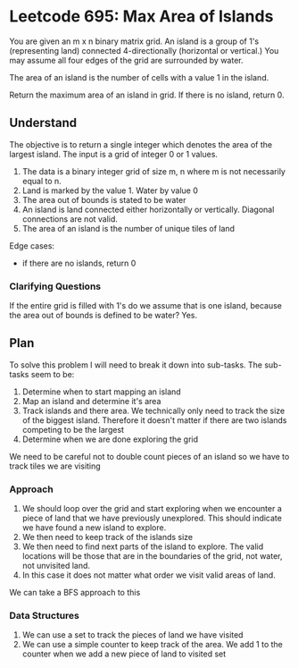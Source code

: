 # Leetcode 695: Max Area of Islands
You are given an m x n binary matrix grid. An island is a group of 1's (representing land) connected 4-directionally (horizontal or vertical.) You may assume all four edges of the grid are surrounded by water.

The area of an island is the number of cells with a value 1 in the island.

Return the maximum area of an island in grid. If there is no island, return 0.

## Understand
The objective is to return a single integer which denotes the area of the largest island. The input is a grid of integer 0 or 1 values.

1. The data is a binary integer grid of size m, n where m is not necessarily equal to n.
2. Land is marked by the value 1. Water by value 0
3. The area out of bounds is stated to be water
4. An island is land connected either horizontally or vertically. Diagonal connections are not valid.
5. The area of an island is the number of unique tiles of land

Edge cases:
- if there are no islands, return 0

### Clarifying Questions
If the entire grid is filled with 1's do we assume that is one island, because the area out of bounds is defined to be water? Yes.

## Plan
To solve this problem I will need to break it down into sub-tasks. The sub-tasks seem to be:

1. Determine when to start mapping an island
2. Map an island and determine it's area
3. Track islands and there area. We technically only need to track the size of the biggest island. Therefore it doesn't matter if there are two islands competing to be the largest
4. Determine when we are done exploring the grid

We need to be careful not to double count pieces of an island so we have to track tiles we are visiting

### Approach

1. We should loop over the grid and start exploring when we encounter a piece of land that we have previously unexplored. This should indicate we have found a new island to explore.
2. We then need to keep track of the islands size
3. We then need to find next parts of the island to explore. The valid locations will be those that are in the boundaries of the grid, not water, not unvisited land. 
4. In this case it does not matter what order we visit valid areas of land.

We can take a BFS approach to this

### Data Structures

1. We can use a set to track the pieces of land we have visited
2. We can use a simple counter to keep track of the area. We add 1 to the counter when we add a new piece of land to visited set

